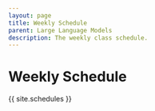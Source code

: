 ```yaml
---
layout: page
title: Weekly Schedule
parent: Large Language Models
description: The weekly class schedule.
---
```


# Weekly Schedule

{{ site.schedules }}
